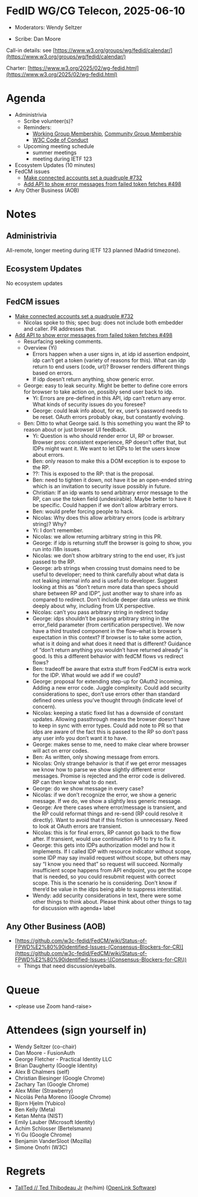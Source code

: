 # FedID WG/CG Telecon, 2025-06-10

* Moderators: Wendy Seltzer

* Scribe: Dan Moore

Call-in details: see [https://www.w3.org/groups/wg/fedid/calendar/](https://www.w3.org/groups/wg/fedid/calendar/) 

Charter: [https://www.w3.org/2025/02/wg-fedid.html](https://www.w3.org/2025/02/wg-fedid.html) 

# Agenda

* Administrivia  
  * Scribe volunteer(s)?  
  * Reminders:   
    * [Working Group Membership](https://www.w3.org/groups/wg/fedid/), [Community Group Membership](https://www.w3.org/community/fed-id/)  
    * [W3C Code of Conduct](https://www.w3.org/policies/code-of-conduct/)  
  * Upcoming meeting schedule  
    * summer meetings  
    * meeting during IETF 123  
* Ecosystem Updates (10 minutes)  
* FedCM issues  
  * [Make connected accounts set a quadruple \#732](https://github.com/w3c-fedid/FedCM/pull/732)  
  * [Add API to show error messages from failed token fetches \#498](https://github.com/w3c-fedid/FedCM/pull/498)  
* Any Other Business (AOB)

# 

# Notes

## Administrivia

All-remote, longer meeting during IETF 123 planned (Madrid timezone).

## Ecosystem Updates 

No ecosystem updates

## FedCM issues

* [Make connected accounts set a quadruple \#732](https://github.com/w3c-fedid/FedCM/pull/732)  
  * Nicolas spoke to this; spec bug: does not include both embedder and caller. PR addresses that.   
* [Add API to show error messages from failed token fetches \#498](https://github.com/w3c-fedid/FedCM/pull/498)  
  * Resurfacing seeking comments.  
  * Overview (Yi)  
    * Errors happen when a user signs in, at idp id assertion endpoint, idp can’t get a token (variety of reasons for this). What can idp return to end users (code, url)? Browser renders different things based on errors.  
    * If idp doesn’t return anything, show generic error.  
  * George: easy to leak security. Might be better to define core errors for browser to take action on, possibly send user back to idp.  
    * Yi: Errors are pre-defined in this API, idp can’t return any error. What kinds of security issues do you foresee?  
    * George: could leak info about, for ex, user’s password needs to be reset. OAuth errors probably okay, but constantly evolving.   
  * Ben: Ditto to what George said. Is this something you want the RP to reason about or just browser UI feedback.  
    * Yi: Question is who should render error UI, RP or browser. Browser pros: consistent experience, RP doesn’t offer that, but IDPs might want it. We want to let IDPs to let the users know about errors.   
    * Ben: only reason to make this a DOM exception is to expose to the RP.  
    * ??: This is exposed to the RP: that is the proposal.  
    * Ben: need to tighten it down, not have it be an open-ended string which is an invitation to security issue possibly in future.  
    * Christian: If an idp wants to send arbitrary error message to the RP, can use the token field (undesirable). Maybe better to have it be specific. Could happen if we don’t allow arbitrary errors.  
    * Ben: would prefer forcing people to hack.  
    * Nicolas: Why does this allow arbitrary errors (code is arbitrary  string)? Why?  
    * Yi: I don’t remember.  
    * Nicolas: we allow returning arbitrary string in this PR.  
    * George: if idp is returning stuff the browser is going to show, you run into i18n issues.  
    * Nicolas: we don’t show arbitrary string to the end user, it’s just passed to the RP.  
    * George: arb strings when crossing trust domains need to be useful to developer; need to think carefully about what data is not leaking internal info and is useful to developer. Suggest looking at this as “don’t return more data than specs should share between RP and IDP”, just another way to share info as compared to redirect. Don’t include deeper data unless we think deeply about why, including from UX perspective.  
    * Nicolas: can’t you pass arbitrary string in redirect today  
    * George: idps shouldn’t be passing arbitrary string in the error\_field parameter (from certification perspective). We now have a third trusted component in the flow–what is browser’s expectation in this context? If browser is to take some action, what is it doing and what does it need that is different? Guidance of “don’t return anything you wouldn’t have returned already” is good. Is this a different behavior with fedCM flows vs redirect flows?  
    * Ben: tradeoff be aware that extra stuff from FedCM is extra work for the IDP. What would we add if we could?  
    * George: proposal for extending step-up for OAuth2 incoming. Adding a new error code. Juggle complexity. Could add security considerations to spec, don’t use errors other than standard defined ones unless you’ve thought through (indicate level of concern).   
    * Nicolas: keeping a static fixed list has a downside of constant updates. Allowing passthrough means the browser doesn’t have to keep in sync with error types. Could add note to PR so that idps are aware of the fact this is passed to the RP so don’t pass any user info you don’t want it to have.  
    * George: makes sense to me, need to make clear where browser will act on error codes.  
    * Ben: As written, only showing message from errors.  
    * Nicolas: Only strange behavior is that if we get error messages we know how to parse we show slightly different error messages. Promise is rejected and the error code is delivered. RP can then know what to do next.  
    * George: do we show message in every case?  
    * Nicolas: if we don’t recognize the error, we show a generic message. If we do, we show a slightly less generic message.  
    * George: Are there cases where error/message is transient, and the RP could reformat things and re-send (RP could resolve it directly). Want to avoid that if this friction is unnecessary. Need to look at OAuth errors are transient.  
    * Nicolas: this is for final errors, RP cannot go back to the flow after. If transient, would use continuation API to try to fix it.  
    * George: this gets into IDPs authorization model and how it implements. If I called IDP with resource indicator without scope, some IDP may say invalid request without scope, but others may say “I know you need that” so request will succeed. Normally insufficient scope happens from API endpoint, you get the scope that is needed, so you could resubmit request with correct scope. This is the scenario he is considering. Don’t know if there’d be value in the idps being able to suppress interstitial.   
    * Wendy: add security considerations in text, there were some other things to think about. Please think about other things to tag for discussion with agenda+ label

## Any Other Business (AOB)

* [https://github.com/w3c-fedid/FedCM/wiki/Status-of-FPWD%E2%80%90identified-Issues-(Consensus-Blockers-for-CR)](https://github.com/w3c-fedid/FedCM/wiki/Status-of-FPWD%E2%80%90identified-Issues-\(Consensus-Blockers-for-CR\))  
  * Things that need discussion/eyeballs.

# Queue 

*  \<please use Zoom hand-raise\>

# Attendees (sign yourself in)

* Wendy Seltzer (co-chair)  
* Dan Moore \- FusionAuth  
* George Fletcher \- Practical Identity LLC  
* Brian Daugherty (Google Identity)  
* Alex B Chalmers (self)  
* Christian Biesinger (Google Chrome)  
* Zachary Tan (Google Chrome)  
* Alex Miller (Strawberry)  
* Nicolás Peña Moreno (Google Chrome)  
* Bjorn Hjelm (Yubico)  
* Ben Kelly (Meta)  
* Ketan Mehta (NIST)  
* Emily Lauber (Microsoft Identity)  
* Achim Schlosser (Bertelsmann)  
* Yi Gu (Google Chrome)  
* Benjamin VanderSloot (Mozilla)  
* Simone Onofri (W3C)

# Regrets

* [TallTed // Ted Thibodeau Jr](https://github.com/TallTed) (he/him) ([OpenLink Software](https://openlinksw.com/)) 

